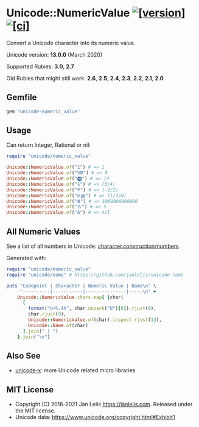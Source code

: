 # Unicode::NumericValue [![[version]](https://badge.fury.io/rb/unicode-numeric_value.svg)](https://badge.fury.io/rb/unicode-numeric_value)  [![[ci]](https://github.com/janlelis/unicode-numeric_value/workflows/Test/badge.svg)](https://github.com/janlelis/unicode-numeric_value/actions?query=workflow%3ATest)

Convert a Unicode character into its numeric value.

Unicode version: **13.0.0** (March 2020)

Supported Rubies: **3.0**, **2.7**

Old Rubies that might still work: **2.6**, **2.5**, **2.4**, **2.3**, **2.2**, **2.1**, **2.0**

## Gemfile

```ruby
gem "unicode-numeric_value"
```

## Usage

Can return Integer, Rational or nil:

```ruby
require "unicode/numeric_value"

Unicode::NumericValue.of("1") # => 1
Unicode::NumericValue.of("Ⅷ") # => 8
Unicode::NumericValue.of("⓳") # => 19
Unicode::NumericValue.of("¾") # => (3/4)
Unicode::NumericValue.of("༳") # => (-1/2)
Unicode::NumericValue.of("𑿀") # => (1/320)
Unicode::NumericValue.of("𖭡") # => 1000000000000
Unicode::NumericValue.of("五") # => 5
Unicode::NumericValue.of("A") # => nil
```

## All Numeric Values

See a list of all numbers in Unicode: [character.construction/numbers](https://character.construction/numbers)

Generated with:

```ruby
require "unicode/numeric_value"
require "unicode/name" # https://github.com/janlelis/unicode-name

puts "Codepoint | Character | Numeric Value | Name\n" \
     "----------|-----------|---------------|-----\n" +
    Unicode::NumericValue.chars.map{ |char|
      [
        format("U+%.4X", char.unpack("U")[0]).rjust(9),
        char.rjust(9),
        Unicode::NumericValue.of(char).inspect.rjust(13),
        Unicode::Name.of(char)
      ].join(" | ")
    }.join("\n")
```


## Also See

- [unicode-x](https://github.com/janlelis/unicode-x): more Unicode related micro libraries

## MIT License

- Copyright (C) 2016-2021 Jan Lelis <https://janlelis.com>. Released under the MIT license.
- Unicode data: https://www.unicode.org/copyright.html#Exhibit1
